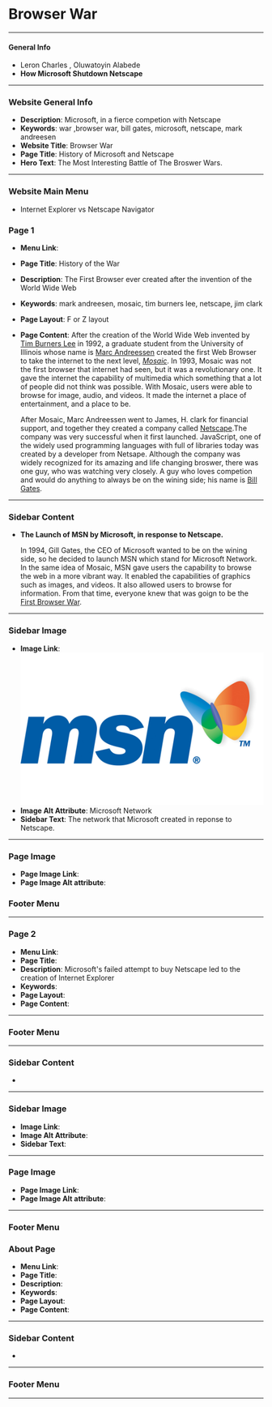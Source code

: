 <meta name="description" content="The quick brown fox jumped over the lazy dog.">
<meta name="author" content="John Smith">


#                        Browser War

[_metadata_:authors]:- "Leron Charles, Oluwatoyin Alabede"
[_metadata_:tags]:- "internet, browswer, browser-war, internet-pioneer"  
---
####  General Info
-  Leron Charles , Oluwatoyin Alabede
-   **How Microsoft Shutdown Netscape**
---
### Website General Info
-   **Description**: Microsoft, in a fierce competion with Netscape
-   **Keywords**: war ,browser war, bill gates, microsoft, netscape, mark andreesen
-   **Website Title**: Browser War
-   **Page Title**: History of Microsoft and Netscape
-   **Hero Text**: The Most Interesting Battle of The Broswer Wars.
---
### Website Main Menu 
-    Internet Explorer vs Netscape Navigator
### Page 1
-   **Menu Link**:
-   **Page Title**: History of the War
-   **Description**: The First Browser ever created after the invention of the World Wide Web
-   **Keywords**: mark andreesen, mosaic, tim burners lee, netscape, jim clark
-   **Page Layout**:  F or Z layout
-   **Page Content**: After the creation of the World Wide Web invented by [Tim Burners Lee](https://www.w3.org/People/Berners-Lee/) in 1992, a graduate student from the University of Illinois whose name is [Marc Andreessen](https://en.wikipedia.org/wiki/Marc_Andreessen) created the first Web Browser to take the internet to the next level, [*Mosaic*](http://www.ncsa.illinois.edu/enabling/mosaic). In 1993, Mosaic was not the first browser that internet had seen, but it was a revolutionary one. It gave the internet the capability of multimedia which something that a lot of people did not think was possible. With Mosaic, users were able to browse for image, audio, and videos. It made the internet a place of entertainment, and a place to be.

     After Mosaic, Marc Andreessen went to James, H. clark for financial support, and together they created a company called [Netscape](https://en.wikipedia.org/wiki/Netscape).The company was very successful when it first launched. JavaScript, one of the widely used programming languages with full of libraries today was created by a developer from Netsape. Although the company was widely recognized for its amazing and life changing broswer, there was one guy, who was watching very closely. A guy who loves competion and would do anything to always be on the wining side; his name is [Bill Gates](https://en.m.wikipedia.org/wiki/Bill_Gates).
---
###  Sidebar Content 
-   **The Launch of MSN by Microsoft, in response to Netscape.**

     In 1994, Gill Gates, the CEO of Microsoft wanted to be on the wining side, so he decided to launch MSN which stand for Microsoft Network. In the same idea of Mosaic, MSN gave users the capability to browse the web in a more vibrant way. It enabled the capabilities of graphics such as images, and videos. It also allowed users to browse for information. From that time, everyone knew that was goign to be the [First Browser War]().


---
### Sidebar Image
-   **Image Link**: <img src="./images/msn.jpg" width="500px"/>
-   **Image Alt Attribute**: Microsoft Network 
-   **Sidebar Text**: The network that Microsoft created in reponse to Netscape.
---
### Page Image
-   **Page Image Link**:<img scr="./images/chess.jpeg"/>
-   **Page Image Alt attribute**:

### Footer Menu
---
### Page 2
-   **Menu Link**:
-   **Page Title**: 
-   **Description**: Microsoft's failed attempt to buy Netscape led to the creation of Internet Explorer
-   **Keywords**: 
-   **Page Layout**: 
-   **Page Content**: 
---
### Footer Menu
---
###  Sidebar Content 
-   
---
### Sidebar Image
-   **Image Link**: 
-   **Image Alt Attribute**:
-   **Sidebar Text**:
---
### Page Image
-   **Page Image Link**:
-   **Page Image Alt attribute**:
--- 
### Footer Menu
### About Page
-   **Menu Link**:
-   **Page Title**: 
-   **Description**: 
-   **Keywords**: 
-   **Page Layout**: 
-   **Page Content**: 
---
###  Sidebar Content 
-   
---
### Footer Menu
---




